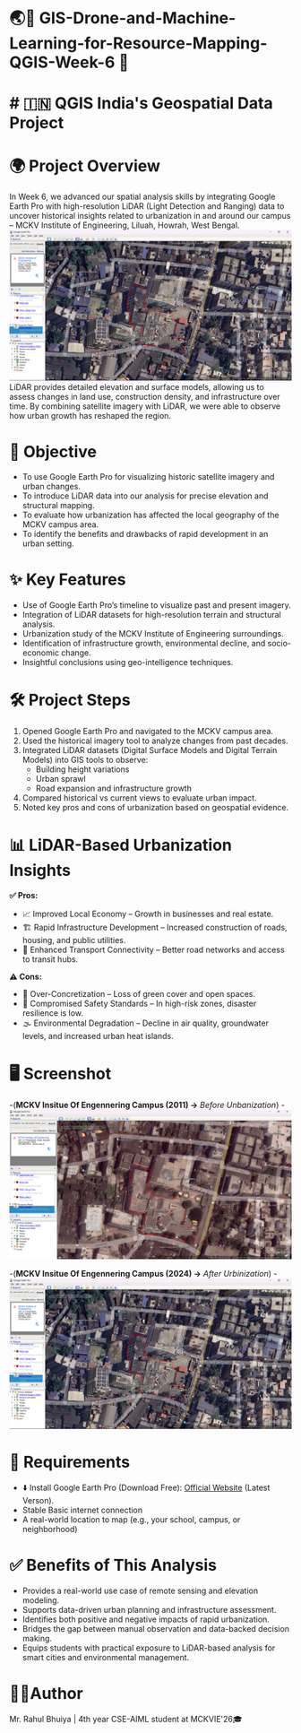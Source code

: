 # 🌏📗 GIS-Drone-and-Machine-Learning-for-Resource-Mapping-QGIS-Week-6 🗾
# # 🇮🇳 QGIS India's Geospatial Data Project

# 🌍 Project Overview
In Week 6, we advanced our spatial analysis skills by integrating Google Earth Pro with high-resolution LiDAR (Light Detection and Ranging) data to uncover historical insights related to urbanization in and around our campus – MCKV Institute of Engineering, Liluah, Howrah, West Bengal.
![2024](https://github.com/RBhuiya/GIS-Drone-and-Machine-Learning-for-Resource-Mapping-QGIS-Week-6/blob/9b039baa0f9bbb63ce66309b2b87718aed65889a/Screenshot/2024.png)
LiDAR provides detailed elevation and surface models, allowing us to assess changes in land use, construction density, and infrastructure over time. By combining satellite imagery with LiDAR, we were able to observe how urban growth has reshaped the region.

# 🎯 Objective
- To use Google Earth Pro for visualizing historic satellite imagery and urban changes.
- To introduce LiDAR data into our analysis for precise elevation and structural mapping.
- To evaluate how urbanization has affected the local geography of the MCKV campus area.
- To identify the benefits and drawbacks of rapid development in an urban setting.

# ✨ Key Features
- Use of Google Earth Pro’s timeline to visualize past and present imagery.
- Integration of LiDAR datasets for high-resolution terrain and structural analysis.
- Urbanization study of the MCKV Institute of Engineering surroundings.
- Identification of infrastructure growth, environmental decline, and socio-economic change.
- Insightful conclusions using geo-intelligence techniques.

# 🛠️ Project Steps
1. Opened Google Earth Pro and navigated to the MCKV campus area.
2. Used the historical imagery tool to analyze changes from past decades.
3. Integrated LiDAR datasets (Digital Surface Models and Digital Terrain Models) into GIS tools to observe:
    - Building height variations
    - Urban sprawl
    - Road expansion and infrastructure growth
4. Compared historical vs current views to evaluate urban impact.
5. Noted key pros and cons of urbanization based on geospatial evidence.

# 📊 LiDAR-Based Urbanization Insights
**✅ Pros:**
- 📈 Improved Local Economy – Growth in businesses and real estate.
- 🏗️ Rapid Infrastructure Development – Increased construction of roads, housing, and public utilities.
- 🚉 Enhanced Transport Connectivity – Better road networks and access to transit hubs.

**⚠️ Cons:**
- 🚧 Over-Concretization – Loss of green cover and open spaces.
- 🧯 Compromised Safety Standards – In high-risk zones, disaster resilience is low.
- 🌫️ Environmental Degradation – Decline in air quality, groundwater levels, and increased urban heat islands.

# 🖥️ Screenshot
-(**MCKV Insitue Of Engennering Campus (2011) ->** _Before Unbanization_)
  -![2011](https://github.com/RBhuiya/GIS-Drone-and-Machine-Learning-for-Resource-Mapping-QGIS-Week-6/blob/9b039baa0f9bbb63ce66309b2b87718aed65889a/Screenshot/2011.png)

-(**MCKV Insitue Of Engennering Campus (2024) ->** _After Urbinization_)
  -![2024](https://github.com/RBhuiya/GIS-Drone-and-Machine-Learning-for-Resource-Mapping-QGIS-Week-6/blob/9b039baa0f9bbb63ce66309b2b87718aed65889a/Screenshot/2024.png)

# 📝 Requirements
- ⬇️ Install Google Earth Pro (Download Free): [Official Website](https://www.google.com/intl/en_in/earth/about/versions/#download-pro) (Latest Verson).
- Stable Basic internet connection
- A real-world location to map (e.g., your school, campus, or neighborhood)

# ✅ Benefits of This Analysis
- Provides a real-world use case of remote sensing and elevation modeling.
- Supports data-driven urban planning and infrastructure assessment.
- Identifies both positive and negative impacts of rapid urbanization.
- Bridges the gap between manual observation and data-backed decision making.
- Equips students with practical exposure to LiDAR-based analysis for smart cities and environmental management.

# 👨‍💼Author
Mr. Rahul Bhuiya | 4th year CSE-AIML student at MCKVIE'26🎓
  


